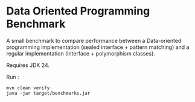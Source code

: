 # Data Oriented Programming Benchmark

A small benchmark to compare performance between a Data-oriented programming implementation
(sealed interface + pattern matching) and a regular implementation (interface + polymorphism
classes).

Requires JDK 24.

Run :
```
mvn clean verify
java -jar target/benchmarks.jar
``` 
